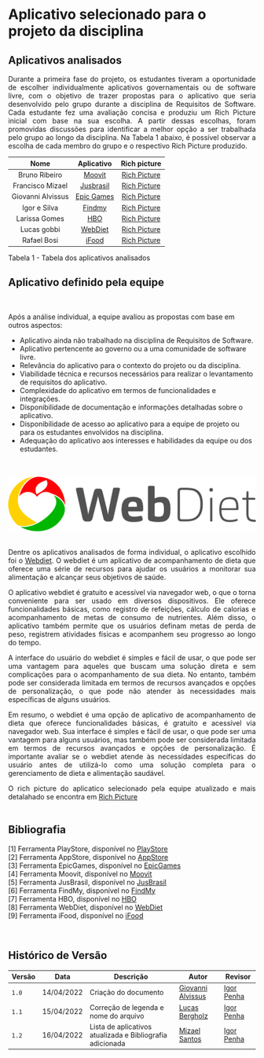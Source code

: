 # Aplicativo selecionado para o projeto da disciplina

## Aplicativos analisados

<div style="text-align: justify;"> <p> Durante a primeira fase do projeto, os estudantes tiveram a oportunidade de escolher individualmente aplicativos governamentais ou de software livre, com o objetivo de trazer propostas para o aplicativo que seria desenvolvido pelo grupo durante a disciplina de Requisitos de Software. Cada estudante fez uma avaliação concisa e produziu um Rich Picture inicial com base na sua escolha. A partir dessas escolhas, foram promovidas discussões para identificar a melhor opção a ser trabalhada pelo grupo ao longo da disciplina. Na Tabela 1 abaixo, é possível observar a escolha de cada membro do grupo e o respectivo Rich Picture produzido. </p> </div>

| Nome              | Aplicativo                                         | Rich picture     |
| :-------------:   | :------------------------------------------------: | :--------------: |
| Bruno Ribeiro     | [Moovit](https://play.google.com/store/apps/details?id=com.tranzmate) | [Rich Picture](https://github.com/Requisitos-de-Software/2023.1-WebDiet/blob/master/docs/img/rich-picture_moovit.png)  |
| Francisco Mizael  | [Jusbrasil](https://play.google.com/store/apps/details?id=com.jusbrasil.lawsuit) | [Rich Picture](https://github.com/Requisitos-de-Software/2023.1-WebDiet/blob/master/docs/img/rich-picture_jusbrasil.png)  |
| Giovanni Alvissus | [Epic Games](https://store.epicgames.com/pt-BR/discover/apps) | [Rich Picture](https://github.com/Requisitos-de-Software/2023.1-WebDiet/blob/master/docs/img/rich-picture_epic-games.jpeg)  | 
| Igor e Silva      | [Findmy](https://play.google.com/store/apps/details?id=com.google.android.apps.adm) | [Rich Picture](https://github.com/Requisitos-de-Software/2023.1-WebDiet/blob/master/docs/img/rich-picture_findmy.png) |
| Larissa Gomes     | [HBO](https://play.google.com/store/apps/details?id=com.hbo.hbonow&hl=pt_BR&gl=US) | [Rich Picture](https://github.com/Requisitos-de-Software/2023.1-WebDiet/blob/master/docs/img/rich-picture_hbo.jpeg)  |
| Lucas gobbi       | [WebDiet](https://play.google.com/store/apps/details?id=br.com.webdiet.webdiet&hl=en_US) | [Rich Picture](https://github.com/Requisitos-de-Software/2023.1-WebDiet/blob/master/docs/img/rich-picture_webdiet.png)  |
| Rafael Bosi       | [iFood](https://play.google.com/store/apps/details?id=br.com.brainweb.ifood&hl=pt_BR&gl=US) | [Rich Picture](https://github.com/Requisitos-de-Software/2023.1-WebDiet/blob/master/docs/img/rich-picture_ifood.png)  |

<div><p>Tabela 1 - Tabela dos aplicativos analisados</p></div>

<div style="text-align: center">

</div>

## Aplicativo definido pela equipe

<br/>

Após a análise individual, a equipe avaliou as propostas com base em outros aspectos:

- Aplicativo ainda não trabalhado na disciplina de Requisitos de Software.
- Aplicativo pertencente ao governo ou a uma comunidade de software livre.
- Relevância do aplicativo para o contexto do projeto ou da disciplina.
- Viabilidade técnica e recursos necessários para realizar o levantamento de requisitos do aplicativo.
- Complexidade do aplicativo em termos de funcionalidades e integrações.
- Disponibilidade de documentação e informações detalhadas sobre o aplicativo.
- Disponibilidade de acesso ao aplicativo para a equipe de projeto ou para os estudantes envolvidos na disciplina.
- Adequação do aplicativo aos interesses e habilidades da equipe ou dos estudantes.


<br/>
<br/>
<img src="img/logo-webdiet.png" alt="WebDiet">
<br/>
<br/>

<div style="text-align: justify;">

Dentre os aplicativos analisados de forma individual, o aplicativo escolhido foi o <a href="https://play.google.com/store/apps/details?id=br.com.webdiet.webdiet&hl=en_US" target="_blank">Webdiet</a>. O webdiet é um aplicativo de acompanhamento de dieta que oferece uma série de recursos para ajudar os usuários a monitorar sua alimentação e alcançar seus objetivos de saúde.

O aplicativo webdiet é gratuito e acessível via navegador web, o que o torna conveniente para ser usado em diversos dispositivos. Ele oferece funcionalidades básicas, como registro de refeições, cálculo de calorias e acompanhamento de metas de consumo de nutrientes. Além disso, o aplicativo também permite que os usuários definam metas de perda de peso, registrem atividades físicas e acompanhem seu progresso ao longo do tempo.

A interface do usuário do webdiet é simples e fácil de usar, o que pode ser uma vantagem para aqueles que buscam uma solução direta e sem complicações para o acompanhamento de sua dieta. No entanto, também pode ser considerada limitada em termos de recursos avançados e opções de personalização, o que pode não atender às necessidades mais específicas de alguns usuários.

Em resumo, o webdiet é uma opção de aplicativo de acompanhamento de dieta que oferece funcionalidades básicas, é gratuito e acessível via navegador web. Sua interface é simples e fácil de usar, o que pode ser uma vantagem para alguns usuários, mas também pode ser considerada limitada em termos de recursos avançados e opções de personalização. É importante avaliar se o webdiet atende às necessidades específicas do usuário antes de utilizá-lo como uma solução completa para o gerenciamento de dieta e alimentação saudável.
</div>

<div style="text-align : justify;">
O rich picture do aplicatico selecionado pela equipe atualizado e mais detalahado se encontra em <a href=https://github.com/Requisitos-de-Software/2023.1-WebDiet/blob/Rich-Picture/docs/img/RichPicture.png" target="_blank">Rich Picture</a>
</div>

<br/>

## Bibliografia

[1] Ferramenta PlayStore, disponível no [PlayStore](https://play.google.com/store/apps)\
[2] Ferramenta AppStore, disponível no [AppStore](https://www.apple.com/br/app-store/)\
[3] Ferramenta EpicGames, disponível no [EpicGames](https://www.epicgames.com/site/pt-BR/home)\
[4] Ferramenta Moovit, disponível no [Moovit](https://play.google.com/store/apps/details?id=com.tranzmate)\
[5] Ferramenta JusBrasil, disponível no [JusBrasil](https://play.google.com/store/apps/details?id=com.jusbrasil.lawsuit)\
[6] Ferramenta FindMy, disponível no [FindMy](https://play.google.com/store/apps/details?id=com.google.android.apps.adm)\
[7] Ferramenta HBO, disponível no [HBO](https://play.google.com/store/apps/details?id=com.hbo.hbonow&hl=pt_BR&gl=US)\
[8] Ferramenta WebDiet, disponível no [WebDiet](https://play.google.com/store/apps/details?id=br.com.webdiet.webdiet&hl=en_US)\
[9] Ferramenta iFood, disponível no [iFood](https://play.google.com/store/apps/details?id=br.com.brainweb.ifood&hl=pt_BR&gl=US)

<br/>

## Histórico de Versão

| Versão | Data       | Descrição            | Autor         | Revisor  |
| ------ | ---------- | -------------------- | ------------- | ---------- |
| `1.0`  | 14/04/2022 | Criação do documento | [Giovanni Alvissus](https://github.com/giovanni1106) | [Igor Penha](https://github.com/igorpenhaa) |
| `1.1`  | 15/04/2022 | Correção de legenda e nome do arquivo | [Lucas Bergholz](https://github.com/lucasbergholz) | [Igor Penha](https://github.com/igorpenhaa) |
| `1.2`  | 16/04/2022 | Lista de aplicativos atualizada e Bibliografia adicionada | [Mizael Santos](https://github.com/frmiza) | [Igor Penha](https://github.com/igorpenhaa) |
